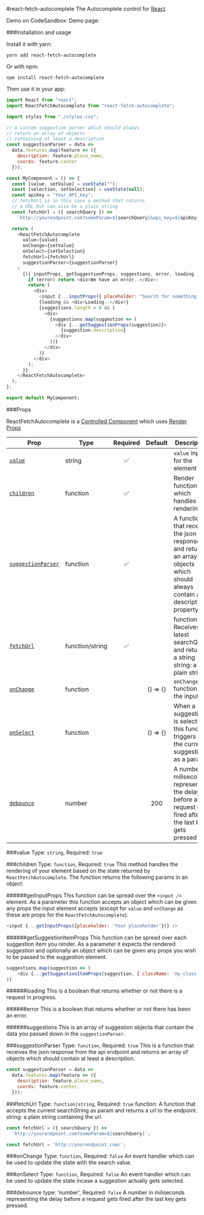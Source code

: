 #react-fetch-autocomplete
The Autocomplete control for [React](https://reactjs.com).

Demo on CodeSandbox:
Demo page: 

###Installation and usage

Install it with yarn:

```
yarn add react-fetch-autocomplete
```

Or with npm:

```
npm install react-fetch-autocomplete
```

Then use it in your app:

```javascript
import React from "react";
import ReactFetchAutocomplete from "react-fetch-autocomplete";

import styles from "./styles.css";

// A custom suggestion parser which should always
// return an array of objects
// containing at least a description
const suggestionParser = data =>
  data.features.map(feature => ({
    description: feature.place_name,
    coords: feature.center
  }));

const MyComponent = () => {
  const [value, setValue] = useState("");
  const [selection, setSelection] = useState(null);
  const apiKey = "Your_API_key";
  // fetchUrl is in this case a method that returns
  // a URL but can also be a plain string
  const fetchUrl = ({ searchQuery }) =>
    `http://yourendpoint.com?someParam=${searchQuery}&api_key=${apiKey}`;

  return (
    <ReactFetchAutocomplete
      value={value}
      onChange={setValue}
      onSelect={setSelection}
      fetchUrl={fetchUrl}
      suggestionParser={suggestionParser}
    >
      {({ inputProps, getSuggestionProps, suggestions, error, loading }) => {
        if (error) return <div>We have an error..</div>;
        return (
          <div>
            <input {...inputProps({ placeholder: "Search for something.." })} />
            {loading && <div>Loading..</div>}
            {suggestions.length > 0 && (
              <div>
                {suggestions.map(suggestion => (
                  <div {...getSuggestionProps(suggestion)}>
                    {suggestion.description}
                  </div>
                ))}
              </div>
            )}
          </div>
        );
      }}
    </ReactFetchAutocomplete>
  );
};

export default MyComponent;
```

###Props

ReactFetchAutocomplete is a [Controlled Component]() which uses [Render Props]()

| Prop                                    | Type            | Required           | Default  | Description                                                                                                                   |
| --------------------------------------- | --------------- | :----------------: | :------: | ----------------------------------------------------------------------------------------------------------------------------- |
| [`value`](#value)                       | string          | :white_check_mark: |          | `value` input for the element                                                                                                 |
| [`children`](#children)                 | function        | :white_check_mark: |          | Render function which handles the rendering                                                                                   |
| [`suggestionParser`](#suggestionParser) | function        | :white_check_mark: |          | A function that receives the json response and returns an array of objects which should always contain a description property |
| [`fetchUrl`](#fetchUrl)                 | function/string | :white_check_mark: |          | function: Receives the latest searchQuery and returns a string<br />string: a plain string                                    |
| [`onChange`](#onChange)                 | function        |                    | () => {} | `onChange` function for the input                                                                                             |
| [`onSelect`](#onSelect)                 | function        |                    | () => {} | When a suggestion is selected this function triggers with the current suggestion as a param                                   |
| [`debounce`](#debounce)                 | number          |                    | 200      | A number in miliseconds representing the delay before a request gets fired after the last key gets pressed                    |

<a name="value"></a>
###value
Type: `string`, Required: `true`

<a name="children"></a>
###children
Type: `function`, Required: `true`
This method handles the rendering of your element based on the state returned by `ReactFetchAutocomplete`. The function returns the following params in an object:

######getInputProps
This function can be spread over the `<input />` element. As a parameter this function accepts an object which can be given any props the input element accepts (except for `value` and `onChange` as these are props for the `ReactFetchAutocomplete`).
```javascript
<input {...getInputProps({placeholder: 'Your placeholder'})} />
```

######getSuggestionItemProps
This function can be spread over each suggestion item you render. As a parameter it expects the rendered suggestion and optionally an object which can be given any props you wish to be passed to the suggestion element.
```javascript
suggestions.map(suggestion => (
    <div {...getSuggestionItemProps(suggestion, { className: 'my-class'})}>{suggestion.description}</div>
))
```

######loading
This is a boolean that returns whether or not there is a request in progress.

######error
This is a boolean that returns whether or not there has been an error.

######suggestions
This is an array of suggestion objecta that contain the data you passed down in the `suggestionParser`.

<a name="suggestionParser"></a>
###suggestionParser
Type: `function`, Required: `true`
This is a function that receives the json response from the api endpoint and returns an array of objects which should contain at least a description.

```javascript
const suggestionParser = data =>
  data.features.map(feature => ({
    description: feature.place_name,
    coords: feature.center,
  }));
```
<a name="fetchUrl"></a>
###fetchUrl
Type: `function|string`, Required: `true`
function: A function that accepts the current searchString as param and returns a url to the endpoint.
string: a plain string containing the url.

```javascript
const fetchUrl = ({ searchQuery }) =>
  `http://yourendpoint.com?someParam=${searchQuery}`;
```

```javascript
const fetchUrl = 'http://yourendpoint.com/';
```

<a name="onChange"></a>
###onChange
Type: `function`, Required: `false`
An event handler which can be used to update the state with the search value.

<a name="onSelect"></a>
###onSelect
Type: `function`, Required: `false`
An event handler which can be used to update the state incase a suggestion actually gets selected.

<a name="debounce"></a>
###debounce
type: 'number', Required: `false`
A number in miliseconds representing the delay before a request gets fired after the last key gets pressed.